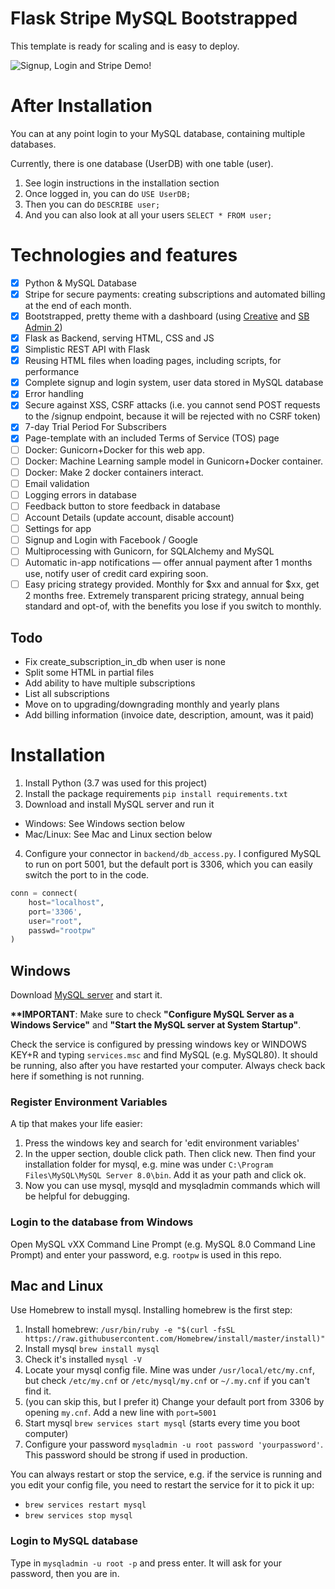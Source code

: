 # Flask Stripe MySQL Bootstrapped
This template is ready for scaling and is easy to deploy.

![Signup, Login and Stripe Demo!](demo/showcase.gif)

# After Installation

You can at any point login to your MySQL database, containing multiple databases.

Currently, there is one database (UserDB) with one table (user).

1. See login instructions in the installation section
2. Once logged in, you can do `USE UserDB;`
3. Then you can do `DESCRIBE user;`
4. And you can also look at all your users `SELECT * FROM user;`

# Technologies and features

- [x] Python & MySQL Database
- [x] Stripe for secure payments: creating subscriptions and automated billing at the end of each month.
- [x] Bootstrapped, pretty theme with a dashboard (using [Creative](https://startbootstrap.com/themes/creative/) and [SB Admin 2](https://startbootstrap.com/themes/sb-admin-2/))
- [x] Flask as Backend, serving HTML, CSS and JS
- [x] Simplistic REST API with Flask
- [x] Reusing HTML files when loading pages, including scripts, for performance
- [x] Complete signup and login system, user data stored in MySQL database
- [x] Error handling
- [x] Secure against XSS, CSRF attacks (i.e. you cannot send POST requests to the /signup endpoint, because it will be rejected with no CSRF token)
- [x] 7-day Trial Period For Subscribers
- [x] Page-template with an included Terms of Service (TOS) page
- [ ] Docker: Gunicorn+Docker for this web app.
- [ ] Docker: Machine Learning sample model in Gunicorn+Docker container.
- [ ] Docker: Make 2 docker containers interact.
- [ ] Email validation
- [ ] Logging errors in database
- [ ] Feedback button to store feedback in database
- [ ] Account Details (update account, disable account)
- [ ] Settings for app
- [ ] Signup and Login with Facebook / Google
- [ ] Multiprocessing with Gunicorn, for SQLAlchemy and MySQL
- [ ] Automatic in-app notifications — offer annual payment after 1 months use, notify user of credit card expiring soon.
- [ ] Easy pricing strategy provided. Monthly for $xx and annual for $xx, get 2 months free. Extremely transparent pricing strategy, annual being standard and opt-of, with the benefits you lose if you switch to monthly.

## Todo

- Fix create_subscription_in_db when user is none
- Split some HTML in partial files
- Add ability to have multiple subscriptions
- List all subscriptions
- Move on to upgrading/downgrading monthly and yearly plans
- Add billing information (invoice date, description, amount, was it paid)

# Installation

1. Install Python (3.7 was used for this project)
2. Install the package requirements `pip install requirements.txt`
3. Download and install MySQL server and run it
- Windows: See Windows section below
- Mac/Linux: See Mac and Linux section below
4. Configure your connector in `backend/db_access.py`. I configured MySQL to run on port 5001, but the default port is 3306, which you can easily switch the port to in the code.

```python
conn = connect(
    host="localhost",
    port='3306',
    user="root",
    passwd="rootpw"
)
```

## Windows

Download [MySQL server](https://dev.mysql.com/downloads/mysql/) and start it.

**\*\*IMPORTANT**: Make sure to check **"Configure MySQL Server as a Windows Service"** and **"Start the MySQL server at System Startup"**. 

Check the service is configured by pressing windows key or WINDOWS KEY+R and typing `services.msc` and find MySQL (e.g. MySQL80). It should be running, also after you have restarted your computer. Always check back here if something is not running.

### Register Environment Variables

A tip that makes your life easier:

1. Press the windows key and search for 'edit environment variables'
2. In the upper section, double click path. Then click new. Then find your installation folder for mysql, e.g. mine was under `C:\Program Files\MySQL\MySQL Server 8.0\bin`. Add it as your path and click ok.
3. Now you can use mysql, mysqld and mysqladmin commands which will be helpful for debugging.

### Login to the database from Windows

Open MySQL vXX Command Line Prompt (e.g. MySQL 8.0 Command Line Prompt) and enter your password, e.g. `rootpw` is used in this repo.

## Mac and Linux

Use Homebrew to install mysql. Installing homebrew is the first step:

1. Install homebrew: `/usr/bin/ruby -e "$(curl -fsSL https://raw.githubusercontent.com/Homebrew/install/master/install)"`
2. Install mysql `brew install mysql`
3. Check it's installed `mysql -V`
4. Locate your mysql config file. Mine was under `/usr/local/etc/my.cnf`, but check `/etc/my.cnf` or `/etc/mysql/my.cnf` or `~/.my.cnf` if you can't find it.
5. (you can skip this, but I prefer it) Change your default port from 3306 by opening `my.cnf`. Add a new line with `port=5001`
6. Start mysql `brew services start mysql` (starts every time you boot computer)
7. Configure your password `mysqladmin -u root password 'yourpassword'`. This password should be strong if used in production.

You can always restart or stop the service, e.g. if the service is running and you edit your config file, you need to restart the service for it to pick it up:

- `brew services restart mysql`
- `brew services stop mysql`

### Login to MySQL database

Type in `mysqladmin -u root -p` and press enter. It will ask for your password, then you are in.
